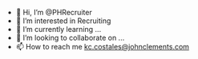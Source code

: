 - 👋 Hi, I’m @PHRecruiter
- 👀 I’m interested in Recruiting
- 🌱 I’m currently learning ...
- 💞️ I’m looking to collaborate on ...
- 📫 How to reach me kc.costales@johnclements.com

<!---
PHRecruiter/PHRecruiter is a ✨ special ✨ repository because its `README.md` (this file) appears on your GitHub profile.
You can click the Preview link to take a look at your changes.
--->

